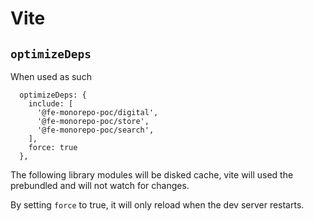 # Vite

## `optimizeDeps`

When used as such

```
  optimizeDeps: {
    include: [
      '@fe-monorepo-poc/digital',
      '@fe-monorepo-poc/store',
      '@fe-monorepo-poc/search',
    ],
    force: true
  },

```

The following library modules will be disked cache, vite will used the prebundled and will not watch for changes.

By setting `force` to true, it will only reload when the dev server restarts.
